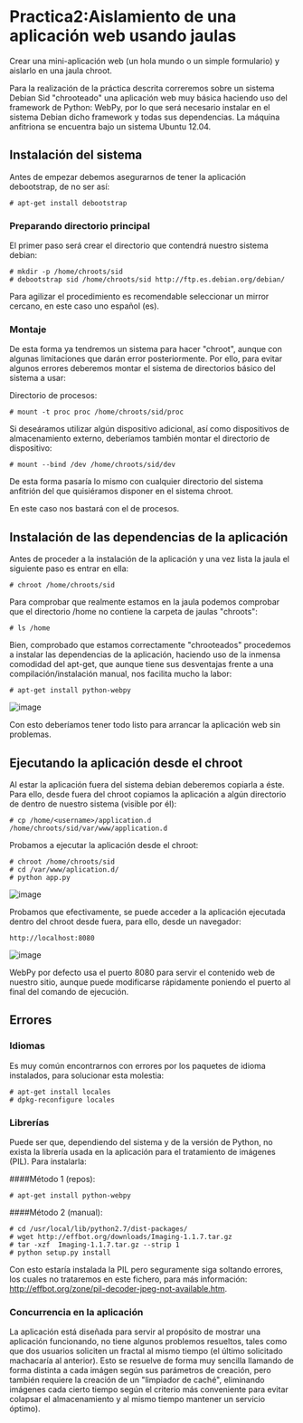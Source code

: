 Practica2:Aislamiento de una aplicación web usando jaulas
===========================

Crear una mini-aplicación web (un hola mundo o un simple formulario) y aislarlo en una jaula chroot.

Para la realización de la práctica descrita correremos sobre un sistema Debian Sid "chrooteado" una aplicación web muy básica
haciendo uso del framework de Python: WebPy, por lo que será necesario instalar en el sistema Debian dicho framework y todas
sus dependencias. La máquina anfitriona se encuentra bajo un sistema Ubuntu 12.04.


## Instalación del sistema

Antes de empezar debemos asegurarnos de tener la aplicación debootstrap, de no ser así:

```
# apt-get install debootstrap
```

### Preparando directorio principal
El primer paso será crear el directorio que contendrá nuestro sistema debian:

```
# mkdir -p /home/chroots/sid
# debootstrap sid /home/chroots/sid http://ftp.es.debian.org/debian/
```
Para agilizar el procedimiento es recomendable seleccionar un mirror cercano, en este caso uno español (es).

### Montaje
De esta forma ya tendremos un sistema para hacer "chroot", aunque con algunas limitaciones que darán error posteriormente.
Por ello, para evitar algunos errores deberemos montar el sistema de directorios básico del sistema a usar:

Directorio de procesos:
```
# mount -t proc proc /home/chroots/sid/proc
```

Si deseáramos utilizar algún dispositivo adicional, así como dispositivos de almacenamiento externo, deberíamos también
montar el directorio de dispositivo:

```
# mount --bind /dev /home/chroots/sid/dev
```

De esta forma pasaría lo mismo con cualquier directorio del sistema anfitrión del que quisiéramos disponer en el sistema
chroot.

En este caso nos bastará con el de procesos.


## Instalación de las dependencias de la aplicación

Antes de proceder a la instalación de la aplicación y una vez lista la jaula el siguiente paso es entrar en ella:
```
# chroot /home/chroots/sid
```

Para comprobar que realmente estamos en la jaula podemos comprobar que el directorio /home no contiene la carpeta de
jaulas "chroots":
```
# ls /home
```

Bien, comprobado que estamos correctamente "chrooteados" procedemos a instalar las dependencias de la aplicación,
haciendo uso de la inmensa comodidad del apt-get, que aunque tiene sus desventajas frente a una compilación/instalación
manual, nos facilita mucho la labor:
```
# apt-get install python-webpy
```

![image](http://imageshack.com/a/img689/6315/vqfs.png)

Con esto deberíamos tener todo listo para arrancar la aplicación web sin problemas.

## Ejecutando la aplicación desde el chroot

Al estar la aplicación fuera del sistema debian deberemos copiarla a éste. Para ello, desde fuera del chroot copiamos la aplicación a algún directorio
de dentro de nuestro sistema (visible por él):
```
# cp /home/<username>/application.d /home/chroots/sid/var/www/application.d
```

Probamos a ejecutar la aplicación desde el chroot:
```
# chroot /home/chroots/sid
# cd /var/www/aplication.d/
# python app.py
```

![image](http://imageshack.com/a/img42/2372/3foz.png)

Probamos que efectivamente, se puede acceder a la aplicación ejecutada dentro del chroot desde fuera, para ello, desde
un navegador:

```
http://localhost:8080
```

![image](http://imageshack.com/a/img842/4603/4z04.png)

WebPy por defecto usa el puerto 8080 para servir el contenido web de nuestro sitio, aunque puede modificarse rápidamente
poniendo el puerto al final del comando de ejecución.


## Errores

### Idiomas
Es muy común encontrarnos con errores por los paquetes de idioma instalados, para solucionar esta molestia:

```
# apt-get install locales
# dpkg-reconfigure locales
```

### Librerías
Puede ser que, dependiendo del sistema y de la versión de Python, no exista la librería usada en la aplicación para
el tratamiento de imágenes (PIL). Para instalarla:


####Método 1 (repos):
```
# apt-get install python-webpy
```

####Método 2 (manual):
```
# cd /usr/local/lib/python2.7/dist-packages/
# wget http://effbot.org/downloads/Imaging-1.1.7.tar.gz
# tar -xzf  Imaging-1.1.7.tar.gz --strip 1
# python setup.py install
```

Con esto estaría instalada la PIL pero seguramente siga soltando errores, los cuales no trataremos en este fichero,
para más información: http://effbot.org/zone/pil-decoder-jpeg-not-available.htm.


### Concurrencia en la aplicación
La aplicación está diseñada para servir al propósito de mostrar una aplicación funcionando, no tiene algunos problemos
resueltos, tales como que dos usuarios soliciten un fractal al mismo tiempo (el último solicitado machacaría al anterior).
Esto se resuelve de forma muy sencilla llamando de forma distinta a cada imágen según sus parámetros de creación,
pero también requiere la creación de un "limpiador de caché", eliminando imágenes cada cierto tiempo según el criterio
más conveniente para evitar colapsar el almacenamiento y al mismo tiempo mantener un servicio óptimo).
